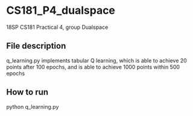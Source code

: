 # CS181_P4_dualspace
18SP CS181 Practical 4, group Dualspace

## File description
q_learning.py implements tabular Q learning, which is able to achieve 20 points after 100 epochs, and is able to achieve 1000 points within 500 epochs

## How to run
python q_learning.py
